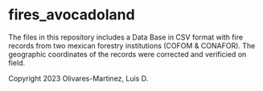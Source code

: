 # fires_avocadoland
The files in this repository includes a Data Base in CSV format with fire records from two mexican forestry institutions (COFOM & CONAFOR). The geographic coordinates of the records were corrected and verificied on field.

Copyright 2023 Olivares-Martinez, Luis D.
